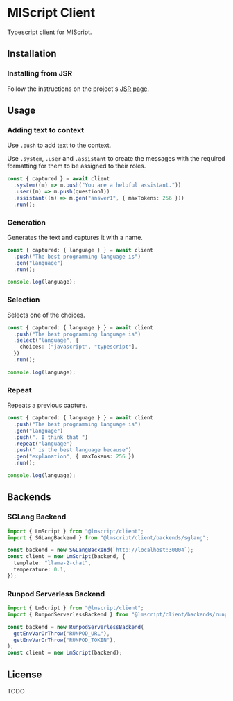 # MlScript Client

Typescript client for MlScript.

## Installation

### Installing from JSR

Follow the instructions on the project's
[JSR page](https://jsr.io/@lmscript/client).

## Usage

### Adding text to context

Use `.push` to add text to the context.

Use `.system`, `.user` and `.assistant` to create the messages with the required
formatting for them to be assigned to their roles.

```ts
const { captured } = await client
  .system((m) => m.push("You are a helpful assistant."))
  .user((m) => m.push(question1))
  .assistant((m) => m.gen("answer1", { maxTokens: 256 }))
  .run();
```

### Generation

Generates the text and captures it with a name.

```ts
const { captured: { language } } = await client
  .push("The best programming language is")
  .gen("language")
  .run();

console.log(language);
```

### Selection

Selects one of the choices.

```ts
const { captured: { language } } = await client
  .push("The best programming language is")
  .select("language", {
    choices: ["javascript", "typescript"],
  })
  .run();

console.log(language);
```

### Repeat

Repeats a previous capture.

```ts
const { captured: { language } } = await client
  .push("The best programming language is")
  .gen("language")
  .push(". I think that ")
  .repeat("language")
  .push(" is the best language because")
  .gen("explanation", { maxTokens: 256 })
  .run();

console.log(language);
```

## Backends

### SGLang Backend

```ts
import { LmScript } from "@lmscript/client";
import { SGLangBackend } from "@lmscript/client/backends/sglang";

const backend = new SGLangBackend(`http://localhost:30004`);
const client = new LmScript(backend, {
  template: "llama-2-chat",
  temperature: 0.1,
});
```

### Runpod Serverless Backend

```ts
import { LmScript } from "@lmscript/client";
import { RunpodServerlessBackend } from "@lmscript/client/backends/runpod-serverless";

const backend = new RunpodServerlessBackend(
  getEnvVarOrThrow("RUNPOD_URL"),
  getEnvVarOrThrow("RUNPOD_TOKEN"),
);
const client = new LmScript(backend);
```

## License

TODO
